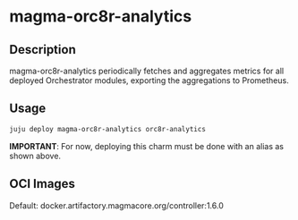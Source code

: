 # magma-orc8r-analytics

## Description
magma-orc8r-analytics periodically fetches and aggregates metrics for all deployed Orchestrator modules, 
exporting the aggregations to Prometheus.

## Usage

```bash
juju deploy magma-orc8r-analytics orc8r-analytics
```

**IMPORTANT**: For now, deploying this charm must be done with an alias as shown above.

## OCI Images

Default: docker.artifactory.magmacore.org/controller:1.6.0

